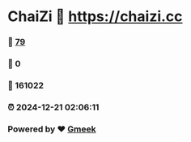 # ChaiZi :link: https://chaizi.cc 
### :page_facing_up: [79](https://chaizi.cc/tag.html) 
### :speech_balloon: 0 
### :hibiscus: 161022 
### :alarm_clock: 2024-12-21 02:06:11 
### Powered by :heart: [Gmeek](https://github.com/Meekdai/Gmeek)
